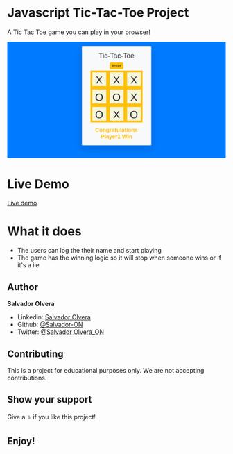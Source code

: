 # Javascript Tic-Tac-Toe Project

A Tic Tac Toe game you can play in your browser!

![](assets/media/screensahot.png)

# Live Demo

[Live demo]()

# What it does

- The users can log the their name and start playing
- The game has the winning logic so it will stop when someone wins or if it's a iie


## Author

**Salvador Olvera**
- Linkedin: [Salvador Olvera](https://www.linkedin.com/in/salvador-olvera-n)
- Github: [@Salvador-ON](https://github.com/Salvador-ON)
- Twitter: [@Salvador Olvera_ON](https://twitter.com/Salvador_ON) 


## Contributing

This is a project for educational purposes only. We are not accepting contributions.

## Show your support

Give a ⭐️ if you like this project!

## Enjoy!